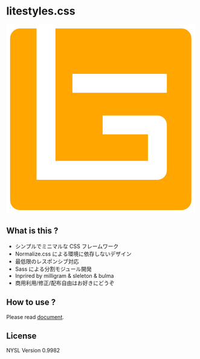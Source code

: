 # litestyles.css

![logo](./litestyles.png)

## What is this ?

- シンプルでミニマルな CSS フレームワーク
- Normalize.css による環境に依存しないデザイン
- 最低限のレスポンシブ対応
- Sass による分割モジュール開発
- Inprired by milligram & sleleton & bulma
- 商用利用/修正/配布自由はお好きにどうぞ

## How to use ?

Please read [document](https://rocasfero.github.io/litestyles/).

## License

NYSL Version 0.9982
